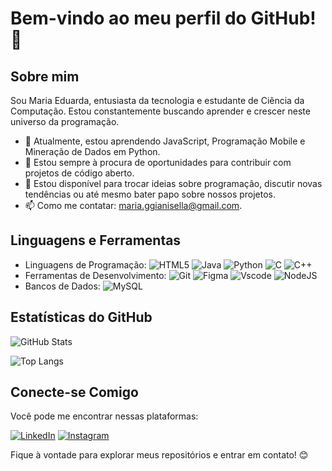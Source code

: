# Bem-vindo ao meu perfil do GitHub! 👋

## Sobre mim

Sou Maria Eduarda, entusiasta da tecnologia e estudante de Ciência da Computação. Estou constantemente buscando aprender e crescer neste universo da programação.

- 🌱 Atualmente, estou aprendendo JavaScript, Programação Mobile e Mineração de Dados em Python.
- 👯 Estou sempre à procura de oportunidades para contribuir com projetos de código aberto.
- 💬 Estou disponível para trocar ideias sobre programação, discutir novas tendências ou até mesmo bater papo sobre nossos projetos.
- 📫 Como me contatar: maria.ggianisella@gmail.com.

## Linguagens e Ferramentas

- Linguagens de Programação:
![HTML5](https://img.shields.io/badge/HTML5-FF69B4?style=for-the-badge&logo=html5&logoColor=white) ![Java](https://img.shields.io/badge/java-FF69B4?style=for-the-badge&logo=openjdk&logoColor=white)  ![Python](https://img.shields.io/badge/python-FF69B4?style=for-the-badge&logo=python&logoColor=ffdd54) ![C](https://img.shields.io/badge/C-FF69B4?style=for-the-badge&logo=c&logoColor=white) ![C++](https://img.shields.io/badge/C%2B%2B-FF69B4?style=for-the-badge&logo=c%2B%2B&logoColor=white)
- Ferramentas de Desenvolvimento: ![Git](https://img.shields.io/badge/GIT-FF69B4?style=for-the-badge&logo=git&logoColor=white) ![Figma](https://img.shields.io/badge/Figma-FF69B4?style=for-the-badge&logo=figma&logoColor=figma) 	![Vscode](https://img.shields.io/badge/Vscode-FF69B4?style=for-the-badge&logo=visual-studio-code&logoColor=white) ![NodeJS](https://img.shields.io/badge/node.js-FF69B4?style=for-the-badge&logo=node.js&logoColor=white)
- Bancos de Dados: ![MySQL](https://img.shields.io/badge/MySQL-FF69B4?style=for-the-badge&logo=mysql&logoColor=white)

## Estatísticas do GitHub

![GitHub Stats](https://github-readme-stats.vercel.app/api?username=maria-gianisella&theme=transparent&bg_color=FF69B4&border_color=fff&show_icons=true&icon_colorfff&title_color=fff&text_color=FFF&hide_title=true&hide+stars)

![Top Langs](https://github-readme-stats-git-masterrstaa-rickstaa.vercel.app/api/top-langs/?username=maria-gianisella&layout=compact&bg_color=FF69B4&border_color=FFF&title_color=FFF&text_color=FFF)


## Conecte-se Comigo

Você pode me encontrar nessas plataformas:

[![LinkedIn](https://img.shields.io/badge/LinkedIn-FF69B4?style=for-the-badge&logo=linkedin&logoColor=white)](https://www.linkedin.com/in/maria-gianisella-85532824b/)
[![Instagram](https://img.shields.io/badge/-Instagram-FF69B4?style=for-the-badge&logo=instagram&logoColor=white)](https://www.instagram.com/guedesduda/)

Fique à vontade para explorar meus repositórios e entrar em contato! 😊